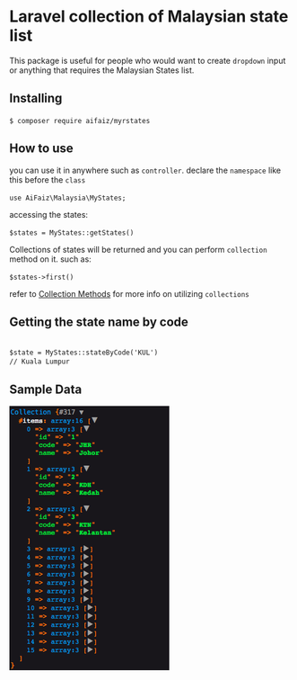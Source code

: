# Laravel collection of Malaysian state list

This package is useful for people who would want to create `dropdown` input or anything that requires the Malaysian States list.

## Installing

`$ composer require aifaiz/myrstates`

## How to use

you can use it in anywhere such as `controller`. declare the `namespace` like this before the `class`

`use AiFaiz\Malaysia\MyStates;`

accessing the states:

`$states = MyStates::getStates()`

Collections of states will be returned and you can perform `collection` method on it. such as:

`$states->first()`


refer to [Collection Methods](https://laravel.com/docs/5.8/collections#available-methods) for more info on utilizing `collections`

## Getting the state name by code

````

$state = MyStates::stateByCode('KUL')
// Kuala Lumpur

````

## Sample Data

![Collections Result](img/collection-sample.png)

